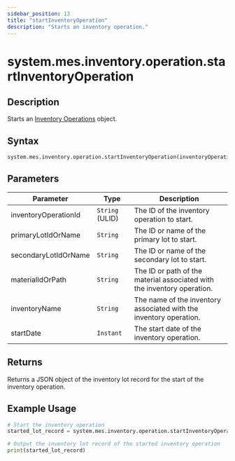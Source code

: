 ```yaml
---
sidebar_position: 13
title: "startInventoryOperation"
description: "Starts an inventory operation."
---
```


# system.mes.inventory.operation.startInventoryOperation

## Description

Starts an [Inventory Operations](../../data-model/inventory-model/inventory-operation) object.

## Syntax

```python
system.mes.inventory.operation.startInventoryOperation(inventoryOperationId, primaryLotIdOrName, secondaryLotIdOrName, materialIdOrPath, inventoryName, startDate)
```

## Parameters

| Parameter            | Type            | Description                                                             |
| -------------------- | --------------- | ----------------------------------------------------------------------- |
| inventoryOperationId | `String` (ULID) | The ID of the inventory operation to start.                             |
| primaryLotIdOrName   | `String`        | The ID or name of the primary lot to start.                             |
| secondaryLotIdOrName | `String`        | The ID or name of the secondary lot to start.                           |
| materialIdOrPath     | `String`        | The ID or path of the material associated with the inventory operation. |
| inventoryName        | `String`        | The name of the inventory associated with the inventory operation.      |
| startDate            | `Instant`       | The start date of the inventory operation.                              |

## Returns

Returns a JSON object of the inventory lot record for the start of the inventory operation.

## Example Usage

```python
# Start the inventory operation
started_lot_record = system.mes.inventory.operation.startInventoryOperation('01JPAND53P-BZ61RZHZ-V7C6EEHG', '01JPBC4H3V-J4X3FYKS-NRNVEKMM', None, None, None, None)

# Output the inventory lot record of the started inventory operation
print(started_lot_record)
```
